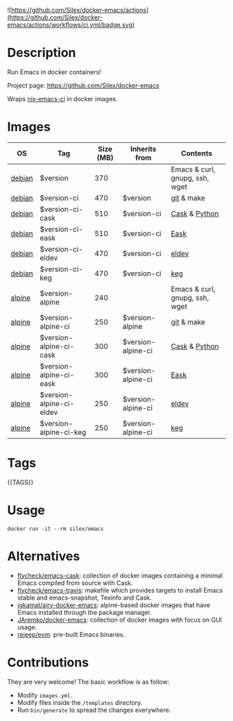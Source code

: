 ![https://github.com/Silex/docker-emacs/actions](https://github.com/Silex/docker-emacs/actions/workflows/ci.yml/badge.svg)

# Description

Run Emacs in docker containers!

Project page: https://github.com/Silex/docker-emacs

Wraps [nix-emacs-ci](https://github.com/purcell/nix-emacs-ci) in docker images.

# Images

| OS                                | Tag                      | Size (MB) | Inherits from      | Contents                                                              |
|-----------------------------------|--------------------------|-----------|--------------------|-----------------------------------------------------------------------|
| [debian](https://debian.org)      | $version                 | 370       |                    | Emacs & curl, gnupg, ssh, wget                                        |
| [debian](https://debian.org)      | $version-ci              | 470       | $version           | [git](https://git-scm.com) & make                                     |
| [debian](https://debian.org)      | $version-ci-cask         | 510       | $version-ci        | [Cask](https://caskreadthedocs.io) & [Python](https://www.python.org) |
| [debian](https://debian.org)      | $version-ci-eask         | 510       | $version-ci        | [Eask](https://github.com/emacs-eask/cli)                             |
| [debian](https://debian.org)      | $version-ci-eldev        | 470       | $version-ci        | [eldev](https://github.com/doublep/eldev)                             |
| [debian](https://debian.org)      | $version-ci-keg          | 470       | $version-ci        | [keg](https://github.com/conao3/keg.el)                               |
| [alpine](https://alpinelinux.org) | $version-alpine          | 240       |                    | Emacs & curl, gnupg, ssh, wget                                        |
| [alpine](https://alpinelinux.org) | $version-alpine-ci       | 250       | $version-alpine    | [git](https://git-scm.com) & make                                     |
| [alpine](https://alpinelinux.org) | $version-alpine-ci-cask  | 300       | $version-alpine-ci | [Cask](https://caskreadthedocs.io) & [Python](https://www.python.org) |
| [alpine](https://alpinelinux.org) | $version-alpine-ci-eask  | 300       | $version-alpine-ci | [Eask](https://github.com/emacs-eask/cli)                             |
| [alpine](https://alpinelinux.org) | $version-alpine-ci-eldev | 250       | $version-alpine-ci | [eldev](https://github.com/doublep/eldev)                             |
| [alpine](https://alpinelinux.org) | $version-alpine-ci-keg   | 250       | $version-alpine-ci | [keg](https://github.com/conao3/keg.el)                               |

# Tags

{{TAGS}}

# Usage

``` shell
docker run -it --rm silex/emacs
```

# Alternatives

- [flycheck/emacs-cask](https://hub.docker.com/r/flycheck/emacs-cask): collection of docker images containing a
  minimal Emacs compiled from source with Cask.
- [flycheck/emacs-travis](https://github.com/flycheck/emacs-travis): makefile which provides targets to
  install Emacs stable and emacs-snapshot, Texinfo and Cask.
- [jgkamat/airy-docker-emacs](https://github.com/jgkamat/airy-docker-emacs): alpine-based docker images that have
  Emacs installed through the package manager.
- [JAremko/docker-emacs](https://github.com/JAremko/docker-emacs): collection of docker images with focus on GUI usage.
- [rejeep/evm](https://github.com/rejeep/evm): pre-built Emacs binaries.

# Contributions

They are very welcome! The basic workflow is as follow:

- Modify `images.yml`.
- Modify files inside the `/templates` directory.
- Run `bin/generate` to spread the changes everywhere.
